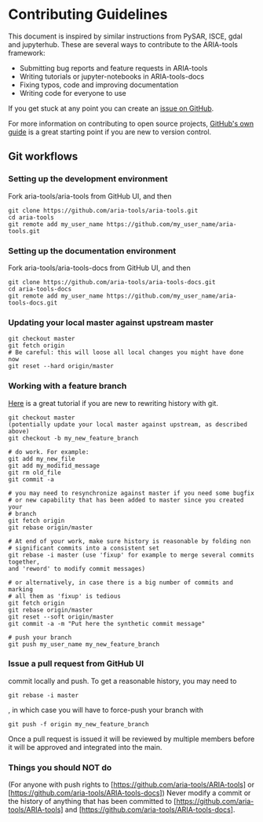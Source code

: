 # Contributing Guidelines #

This document is inspired by similar instructions from PySAR, ISCE, gdal and jupyterhub.
These are several ways to contribute to the ARIA-tools framework:

*   Submitting bug reports and feature requests in ARIA-tools
*   Writing tutorials or jupyter-notebooks in ARIA-tools-docs
*   Fixing typos, code and improving documentation
*   Writing code for everyone to use

If you get stuck at any point you can create an [issue on GitHub](https://github.com/aria-tools/aria-tools/issues).

For more information on contributing to open source projects, [GitHub's own guide](https://guides.github.com/activities/contributing-to-open-source/)
is a great starting point if you are new to version control.

## Git workflows ##

### Setting up the development environment ###

Fork aria-tools/aria-tools from GitHub UI, and then

```
git clone https://github.com/aria-tools/aria-tools.git
cd aria-tools
git remote add my_user_name https://github.com/my_user_name/aria-tools.git
```

### Setting up the documentation environment ###

Fork aria-tools/aria-tools-docs from GitHub UI, and then

```
git clone https://github.com/aria-tools/aria-tools-docs.git
cd aria-tools-docs
git remote add my_user_name https://github.com/my_user_name/aria-tools-docs.git
```

### Updating your local master against upstream master ###

```
git checkout master
git fetch origin
# Be careful: this will loose all local changes you might have done now
git reset --hard origin/master
```

### Working with a feature branch ###

[Here](https://thoughtbot.com/blog/git-interactive-rebase-squash-amend-rewriting-history) is a great tutorial if you are new to rewriting history with git.

```
git checkout master
(potentially update your local master against upstream, as described above)
git checkout -b my_new_feature_branch

# do work. For example:
git add my_new_file
git add my_modifid_message
git rm old_file
git commit -a

# you may need to resynchronize against master if you need some bugfix
# or new capability that has been added to master since you created your
# branch
git fetch origin
git rebase origin/master

# At end of your work, make sure history is reasonable by folding non
# significant commits into a consistent set
git rebase -i master (use 'fixup' for example to merge several commits together,
and 'reword' to modify commit messages)

# or alternatively, in case there is a big number of commits and marking
# all them as 'fixup' is tedious
git fetch origin
git rebase origin/master
git reset --soft origin/master
git commit -a -m "Put here the synthetic commit message"

# push your branch
git push my_user_name my_new_feature_branch
```

### Issue a pull request from GitHub UI ###
commit locally and push. To get a reasonable history, you may need to

```
git rebase -i master
```

, in which case you will have to force-push your branch with

```
git push -f origin my_new_feature_branch
```

Once a pull request is issued it will be reviewed by multiple members before it will be approved and integrated into the main.

### Things you should **NOT** do
(For anyone with push rights to [https://github.com/aria-tools/ARIA-tools] or [https://github.com/aria-tools/ARIA-tools-docs]) Never modify a commit or the history of anything that has been committed to [https://github.com/aria-tools/ARIA-tools] and [https://github.com/aria-tools/ARIA-tools-docs].
